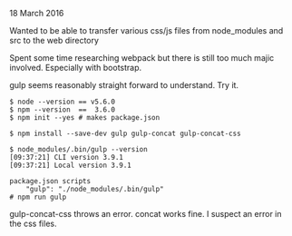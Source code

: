 18 March 2016

Wanted to be able to transfer various css/js files from node_modules and src to the web directory

Spent some time researching webpack but there is still too much majic involved.  Especially with bootstrap.

gulp seems reasonably straight forward to understand.  Try it.

    $ node --version == v5.6.0
    $ npm --version  ==  3.6.0
    $ npm init --yes # makes package.json
    
    $ npm install --save-dev gulp gulp-concat gulp-concat-css
    
    $ node_modules/.bin/gulp --version
    [09:37:21] CLI version 3.9.1
    [09:37:21] Local version 3.9.1
    
    package.json scripts
        "gulp": "./node_modules/.bin/gulp"
    # npm run gulp
    
gulp-concat-css throws an error.  concat works fine.  I suspect an error in the css files.


